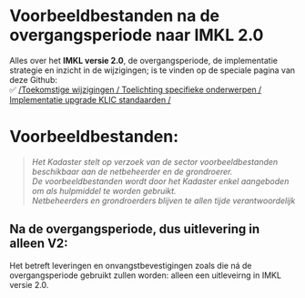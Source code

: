# Voorbeeldbestanden na de overgangsperiode naar IMKL 2.0

Alles over het **IMKL versie 2.0**, de overgangsperiode, de implementatie strategie en inzicht in de wijzigingen; is te vinden op de speciale pagina van deze Github:  \
:white_check_mark: [/Toekomstige wijzigingen / Toelichting specifieke onderwerpen / Implementatie upgrade KLIC standaarden /](../../Toekomstige%20wijzigingen/Toelichting%20specifieke%20onderwerpen/Implementatie%20upgrade%20KLIC%20standaarden/) 

# Voorbeeldbestanden: 

 > _Het Kadaster stelt op verzoek van de sector voorbeeldbestanden beschikbaar aan de netbeheerder en de grondroerer._   \
 _De voorbeeldbestanden wordt door het Kadaster enkel aangeboden om als hulpmiddel te worden gebruikt._  \
  _Netbeheerders en grondroerders blijven te allen tijde verantwoordelijk_



## Na de overgangsperiode, dus uitlevering in alleen V2:

Het betreft leveringen en onvangstbevestigingen zoals die ná de overgangsperiode gebruikt zullen worden: alleen een uitleveirng in IMKL versie 2.0.



